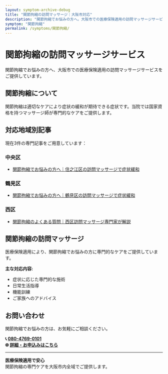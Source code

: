 ```yaml
---
layout: symptom-archive-debug
title: "関節拘縮の訪問マッサージ｜大阪市対応"
description: "関節拘縮でお悩みの方へ。大阪市での医療保険適用の訪問マッサージサービス。国家資格を持つマッサージ師が専門ケアを提供。3記事掲載。"
symptom: "関節拘縮"
permalink: /symptoms/関節拘縮/
---
```


# 関節拘縮の訪問マッサージサービス

関節拘縮でお悩みの方へ、大阪市での医療保険適用の訪問マッサージサービスをご提供しています。

## 関節拘縮について

関節拘縮は適切なケアにより症状の緩和が期待できる症状です。当院では国家資格を持つマッサージ師が専門的なケアをご提供します。

## 対応地域別記事

現在3件の専門記事をご用意しています：


### 中央区

- [関節拘縮でお悩みの方へ｜住之江区の訪問マッサージで症状緩和](/symptom_guide/joint-contracture-suminoe/)

### 鶴見区

- [関節拘縮でお悩みの方へ｜鶴見区の訪問マッサージで症状緩和](/symptom_guide/joint-contracture-tsurumi/)

### 西区

- [関節拘縮のよくある質問｜西区訪問マッサージ専門家が解説](/qa/joint-contracture-qa-nishi/)


## 関節拘縮の訪問マッサージ

医療保険適用により、関節拘縮でお悩みの方に専門的なケアをご提供しています。

**主な対応内容:**
- 症状に応じた専門的な施術
- 日常生活指導
- 機能訓練
- ご家族へのアドバイス

## お問い合わせ

関節拘縮でお悩みの方は、お気軽にご相談ください。

**📞 [080-4769-0101](tel:080-4769-0101)**  
**🌐 [詳細・お申込みはこちら](https://peraichi.com/landing_pages/view/himawari-massage/)**

---

**医療保険適用で安心**  
関節拘縮の専門ケアを大阪市内全域でご提供します。

